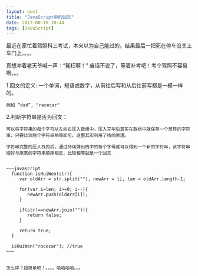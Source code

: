 ```yaml
---
layout: post
title: "JavaScript中的回文"
date: 2017-08-10 10:44
tags: [JavaScript]
---
```


  最近在家忙着驾照科三考试，本来以为自己能过的。结果最后一把死在停车没关上车门上。。。。

  真想冲着老天爷喊一声：“冤枉啊！” 废话不说了，等着补考吧！考个驾照不容易啊。。。


  1.回文的定义: 一个单词，短语或数字，从前往后写和从后往前写都是一模一样的。

    例如 “dad”, "racecar"

  2.判断字符串是否为回文：
 
    可以将字符串的每个字符从左向右压入数组中，压入完毕后其实在数组中就保存一个反转的字符串，只要比较两个字符串相等即可。这里其实利用了栈的原理。

    字符串完整的压入栈内后，通过持续弹出栈中的每个字母就可以得到一个新的字符串，该字符串刚好与原来的字符串顺序相反，比较相等就是一个回文


    ~~~javascript
      function isHuiWen(str){
         var oldArr = str.split(""), newArr = [], len = oldArr.length-1;

         for(var i=len; i>=0; i--){
            newArr.push(oldArr[i]);
         }

         if(str!==newArr.join("")){
            return false;
         }

         return true;
      }

      isHuiWen("racecar"); //true
    ~~~


    怎么样？超简单吧！。。。。哈哈哈哈。。。


